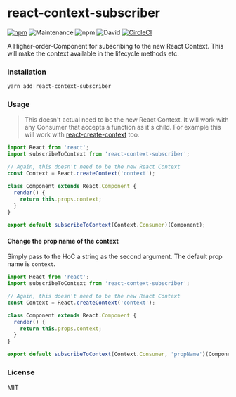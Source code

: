 # react-context-subscriber

[![npm](https://img.shields.io/npm/v/react-context-subscriber.svg)](https://www.npmjs.com/package/react-context-subscriber) ![Maintenance](https://img.shields.io/maintenance/yes/2018.svg) ![npm](https://img.shields.io/npm/l/react-context-subscriber.svg) ![David](https://img.shields.io/david/HenriBeck/react-context-subscriber.svg) [![CircleCI](https://circleci.com/gh/HenriBeck/react-context-subscriber.svg?style=svg)](https://circleci.com/gh/HenriBeck/react-context-subscriber)

A Higher-order-Component for subscribing to the new React Context.
This will make the context available in the lifecycle methods etc.

### Installation

```sh
yarn add react-context-subscriber
```
### Usage

> This doesn't actual need to be the new React Context.
> It will work with any Consumer that accepts a function as it's child.
> For example this will work with [react-create-context](https://github.com/jamiebuilds/create-react-context) too.

```js
import React from 'react';
import subscribeToContext from 'react-context-subscriber';

// Again, this doesn't need to be the new React Context
const Context = React.createContext('context');

class Component extends React.Component {
  render() {
    return this.props.context;
  }
}

export default subscribeToContext(Context.Consumer)(Component);
```

#### Change the prop name of the context

Simply pass to the HoC a string as the second argument.
The default prop name is `context`.

```js
import React from 'react';
import subscribeToContext from 'react-context-subscriber';

// Again, this doesn't need to be the new React Context
const Context = React.createContext('context');

class Component extends React.Component {
  render() {
    return this.props.context;
  }
}

export default subscribeToContext(Context.Consumer, 'propName')(Component);
```

### License

MIT
